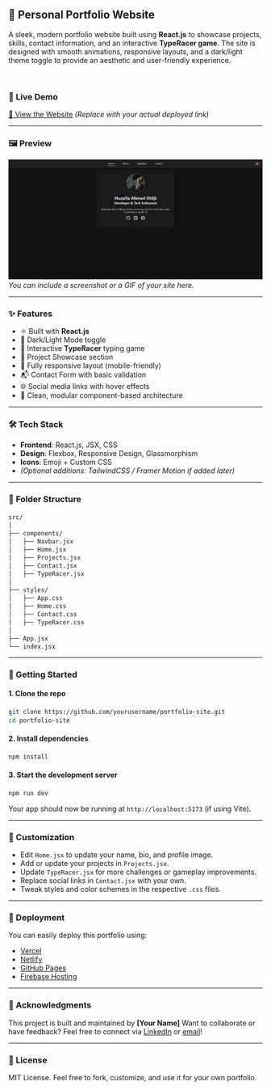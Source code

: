 ## 🧠 Personal Portfolio Website

A sleek, modern portfolio website built using **React.js** to showcase projects, skills, contact information, and an interactive **TypeRacer game**. The site is designed with smooth animations, responsive layouts, and a dark/light theme toggle to provide an aesthetic and user-friendly experience.

<br/>

### 🚀 Live Demo

[🔗 View the Website](https://your-portfolio-link.com)
*(Replace with your actual deployed link)*

---

### 🖼️ Preview

![Portfolio Preview](preview.png)
*You can include a screenshot or a GIF of your site here.*

---

### ✨ Features

* ⚛️ Built with **React.js**
* 🎨 Dark/Light Mode toggle
* 🧩 Interactive **TypeRacer** typing game
* 📄 Project Showcase section
* 📱 Fully responsive layout (mobile-friendly)
* 📬 Contact Form with basic validation
* 🌐 Social media links with hover effects
* 💅 Clean, modular component-based architecture

---

### 🛠️ Tech Stack

* **Frontend**: React.js, JSX, CSS
* **Design**: Flexbox, Responsive Design, Glassmorphism
* **Icons**: Emoji + Custom CSS
* *(Optional additions: TailwindCSS / Framer Motion if added later)*

---

### 📁 Folder Structure

```
src/
│
├── components/
│   ├── Navbar.jsx
│   ├── Home.jsx
│   ├── Projects.jsx
│   ├── Contact.jsx
│   ├── TypeRacer.jsx
│
├── styles/
│   ├── App.css
│   ├── Home.css
│   ├── Contact.css
│   ├── TypeRacer.css
│
├── App.jsx
└── index.jsx
```

---

### 🧩 Getting Started

#### 1. Clone the repo

```bash
git clone https://github.com/yourusername/portfolio-site.git
cd portfolio-site
```

#### 2. Install dependencies

```bash
npm install
```

#### 3. Start the development server

```bash
npm run dev
```

Your app should now be running at `http://localhost:5173` (if using Vite).

---

### 🔧 Customization

* Edit `Home.jsx` to update your name, bio, and profile image.
* Add or update your projects in `Projects.jsx`.
* Update `TypeRacer.jsx` for more challenges or gameplay improvements.
* Replace social links in `Contact.jsx` with your own.
* Tweak styles and color schemes in the respective `.css` files.

---

### 🎯 Deployment

You can easily deploy this portfolio using:

* [Vercel](https://vercel.com/)
* [Netlify](https://netlify.com/)
* [GitHub Pages](https://pages.github.com/)
* [Firebase Hosting](https://firebase.google.com/products/hosting)

---

### 🙌 Acknowledgments

This project is built and maintained by **\[Your Name]**
Want to collaborate or have feedback? Feel free to connect via [LinkedIn](https://linkedin.com/in/yourprofile) or [email](mailto:youremail@example.com)!

---

### 📄 License

MIT License. Feel free to fork, customize, and use it for your own portfolio.
